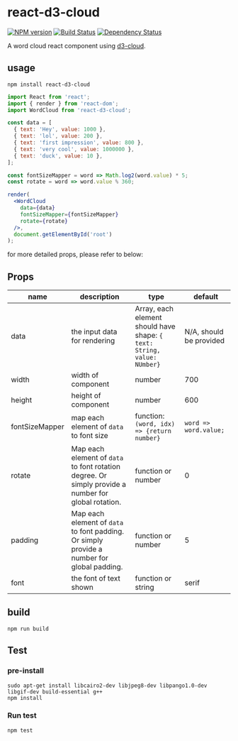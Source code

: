 # react-d3-cloud

[![NPM version][npm-image]][npm-url]
[![Build Status][travis-image]][travis-url]
[![Dependency Status][david_img]][david_site]

A word cloud react component using [d3-cloud](https://github.com/jasondavies/d3-cloud).

## usage
```
npm install react-d3-cloud
```

```jsx
import React from 'react';
import { render } from 'react-dom';
import WordCloud from 'react-d3-cloud';

const data = [
  { text: 'Hey', value: 1000 },
  { text: 'lol', value: 200 },
  { text: 'first impression', value: 800 },
  { text: 'very cool', value: 1000000 },
  { text: 'duck', value: 10 },
];

const fontSizeMapper = word => Math.log2(word.value) * 5;
const rotate = word => word.value % 360;

render(
  <WordCloud 
    data={data} 
    fontSizeMapper={fontSizeMapper}
    rotate={rotate} 
  />,
  document.getElementById('root')
);
```

for more detailed props, please refer to below:


## Props

name | description | type | default
-----|-------------|------|--------
data|the input data for rendering|Array, each element should have shape: `{ text: String, value: NUmber}`|N/A, should be provided
width|width of component |number|700
height|height of component|number|600
fontSizeMapper|map each element of `data` to font size|function: `(word, idx) => {return number}`|`word => word.value;`
rotate|Map each element of `data` to font rotation degree. Or simply provide a number for global rotation.|function or number|0
padding|Map each element of `data` to font padding. Or simply provide a number for global padding.|function or number|5
font|the font of text shown|function or string|serif


## build
```
npm run build
```

## Test

### pre-install
```
sudo apt-get install libcairo2-dev libjpeg8-dev libpango1.0-dev libgif-dev build-essential g++
npm install
```

### Run test
```
npm test
```

[npm-image]: https://img.shields.io/npm/v/react-d3-cloud.svg?style=flat-square
[npm-url]: https://npmjs.org/package/react-d3-cloud
[travis-image]: https://travis-ci.org/Yoctol/react-d3-cloud.svg?branch=master
[travis-url]: https://travis-ci.org/Yoctol/react-d3-cloud
[david_img]: https://david-dm.org/Yoctol/react-d3-cloud.svg
[david_site]: https://david-dm.org/Yoctol/react-d3-cloud


